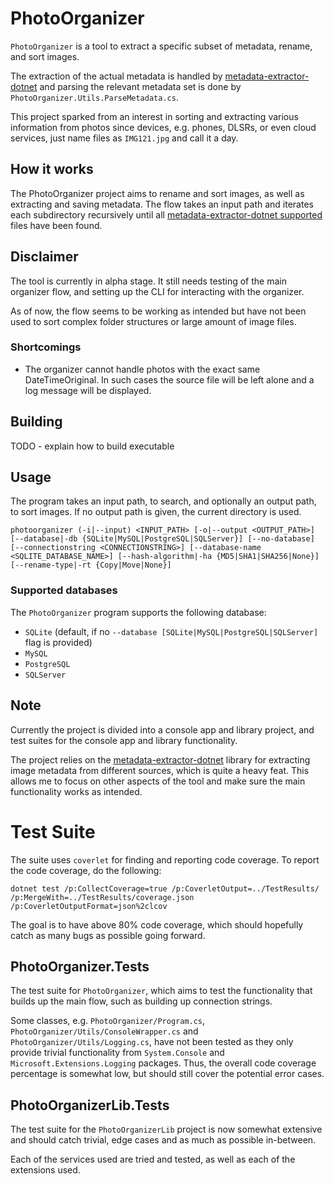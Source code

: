 # PhotoOrganizer

`PhotoOrganizer` is a tool to extract a specific subset of metadata, rename, and sort images.

The extraction of the actual metadata is handled by [metadata-extractor-dotnet](https://github.com/drewnoakes/metadata-extractor-dotnet) and parsing the relevant metadata set is done by `PhotoOrganizer.Utils.ParseMetadata.cs`.

This project sparked from an interest in sorting and extracting various information from photos since devices, e.g. phones, DLSRs, or even cloud services, just name files as `IMG121.jpg` and call it a day.

## How it works

The PhotoOrganizer project aims to rename and sort images, as well as extracting and saving metadata.
The flow takes an input path and iterates each subdirectory recursively until all [metadata-extractor-dotnet supported](https://github.com/drewnoakes/metadata-extractor-dotnet/blob/master/MetadataExtractor/Util/FileType.cs#L9-L96) files have been found.

## Disclaimer

The tool is currently in alpha stage.
It still needs testing of the main organizer flow, and setting up the CLI for interacting with the organizer.

As of now, the flow seems to be working as intended but have not been used to sort complex folder structures or large amount of image files.

### Shortcomings

* The organizer cannot handle photos with the exact same DateTimeOriginal. In such cases the source file will be left alone and a log message will be displayed.

## Building

TODO - explain how to build executable

## Usage

The program takes an input path, to search, and optionally an output path, to sort images. 
If no output path is given, the current directory is used.

```
photoorganizer (-i|--input) <INPUT_PATH> [-o|--output <OUTPUT_PATH>] [--database|-db {SQLite|MySQL|PostgreSQL|SQLServer}] [--no-database] [--connectionstring <CONNECTIONSTRING>] [--database-name <SQLITE_DATABASE_NAME>] [--hash-algorithm|-ha {MD5|SHA1|SHA256|None}] [--rename-type|-rt {Copy|Move|None}]
```

### Supported databases

The `PhotoOrganizer` program supports the following database:

* `SQLite` (default, if no `--database [SQLite|MySQL|PostgreSQL|SQLServer]` flag is provided)
* `MySQL`
* `PostgreSQL`
* `SQLServer`

<!-- TODO: If `--no-database` flag is provided, no database will be used and no metadata will be saved. -->

## Note

Currently the project is divided into a console app and library project, and test suites for the console app and library functionality.

The project relies on the [metadata-extractor-dotnet](https://github.com/drewnoakes/metadata-extractor-dotnet) library for extracting image metadata from different sources, which is quite a heavy feat.
This allows me to focus on other aspects of the tool and make sure the main functionality works as intended.

# Test Suite

The suite uses `coverlet` for finding and reporting code coverage.
To report the code coverage, do the following:

```
dotnet test /p:CollectCoverage=true /p:CoverletOutput=../TestResults/ /p:MergeWith=../TestResults/coverage.json /p:CoverletOutputFormat=json%2clcov
```

The goal is to have above 80% code coverage, which should hopefully catch as many bugs as possible going forward.

## PhotoOrganizer.Tests

The test suite for `PhotoOrganizer`, which aims to test the functionality that builds up the main flow, such as building up connection strings.

Some classes, e.g. `PhotoOrganizer/Program.cs`, `PhotoOrganizer/Utils/ConsoleWrapper.cs` and `PhotoOrganizer/Utils/Logging.cs`, have not been tested as they only provide trivial functionality from `System.Console` and `Microsoft.Extensions.Logging` packages.
Thus, the overall code coverage percentage is somewhat low, but should still cover the potential error cases.

## PhotoOrganizerLib.Tests

The test suite for the `PhotoOrganizerLib` project is now somewhat extensive and should catch trivial, edge cases and as much as possible in-between.

Each of the services used are tried and tested, as well as each of the extensions used.